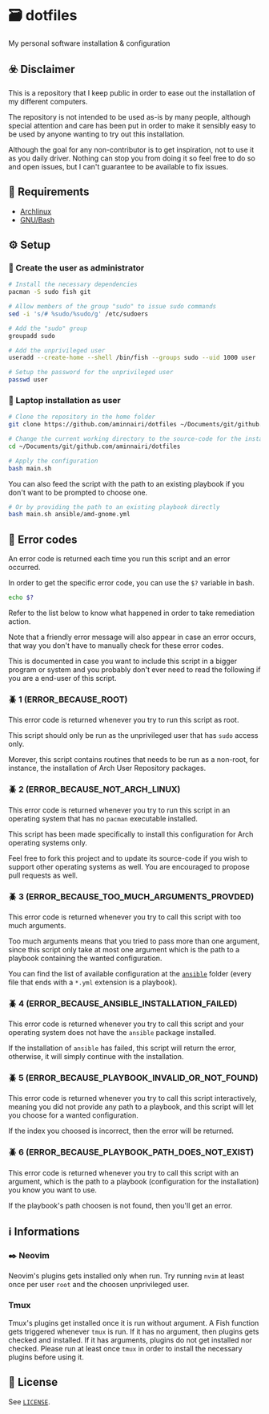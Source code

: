 # 🗃️ dotfiles

My personal software installation & configuration

## ☣️ Disclaimer

This is a repository that I keep public in order to ease out the installation of my different computers.

The repository is not intended to be used as-is by many people, although special attention and care has been put in order to make it sensibly easy to be used by anyone wanting to try out this installation.

Although the goal for any non-contributor is to get inspiration, not to use it as you daily driver. Nothing can stop you from doing it so feel free to do so and open issues, but I can't guarantee to be available to fix issues.

## 📖 Requirements

- [Archlinux](https://archlinux.org/)
- [GNU/Bash](https://www.gnu.org/software/bash/)

## ⚙️ Setup

### 👮 Create the user as administrator

```bash
# Install the necessary dependencies
pacman -S sudo fish git

# Allow members of the group "sudo" to issue sudo commands
sed -i 's/# %sudo/%sudo/g' /etc/sudoers

# Add the "sudo" group
groupadd sudo

# Add the unprivileged user
useradd --create-home --shell /bin/fish --groups sudo --uid 1000 user

# Setup the password for the unprivileged user
passwd user
```

### 🧔 Laptop installation as user

```bash
# Clone the repository in the home folder
git clone https://github.com/aminnairi/dotfiles ~/Documents/git/github.com/aminnairi/dotfiles

# Change the current working directory to the source-code for the installation script
cd ~/Documents/git/github.com/aminnairi/dotfiles

# Apply the configuration
bash main.sh
```

You can also feed the script with the path to an existing playbook if you don't want to be prompted to choose one.

```bash
# Or by providing the path to an existing playbook directly
bash main.sh ansible/amd-gnome.yml
```

## 🐛 Error codes

An error code is returned each time you run this script and an error occurred.

In order to get the specific error code, you can use the `$?` variable in bash.

```bash
echo $?
```

Refer to the list below to know what happened in order to take remediation action.

Note that a friendly error message will also appear in case an error occurs, that way you don't have to manually check for these error codes.

This is documented in case you want to include this script in a bigger program or system and you probably don't ever need to read the following if you are a end-user of this script.

### 🪲 1 (ERROR_BECAUSE_ROOT)

This error code is returned whenever you try to run this script as root.

This script should only be run as the unprivileged user that has `sudo` access only.

Morever, this script contains routines that needs to be run as a non-root, for instance, the installation of Arch User Repository packages.

### 🪲 2 (ERROR_BECAUSE_NOT_ARCH_LINUX)

This error code is returned whenever you try to run this script in an operating system that has no `pacman` executable installed.

This script has been made specifically to install this configuration for Arch operating systems only.

Feel free to fork this project and to update its source-code if you wish to support other operating systems as well. You are encouraged to propose pull requests as well.

### 🪲 3 (ERROR_BECAUSE_TOO_MUCH_ARGUMENTS_PROVDED)

This error code is returned whenever you try to call this script with too much arguments.

Too much arguments means that you tried to pass more than one argument, since this script only take at most one argument which is the path to a playbook containing the wanted configuration.

You can find the list of available configuration at the [`ansible`](./ansible) folder (every file that ends with a `*.yml` extension is a playbook).

### 🪲 4 (ERROR_BECAUSE_ANSIBLE_INSTALLATION_FAILED)

This error code is returned whenever you try to call this script and your operating system does not have the `ansible` package installed.

If the installation of `ansible` has failed, this script will return the error, otherwise, it will simply continue with the installation.

### 🪲 5 (ERROR_BECAUSE_PLAYBOOK_INVALID_OR_NOT_FOUND)

This error code is returned whenever you try to call this script interactively, meaning you did not provide any path to a playbook, and this script will let you choose for a wanted configuration.

If the index you choosed is incorrect, then the error will be returned.

### 🪲 6 (ERROR_BECAUSE_PLAYBOOK_PATH_DOES_NOT_EXIST)

This error code is returned whenever you try to call this script with an argument, which is the path to a playbook (configuration for the installation) you know you want to use.

If the playbook's path choosen is not found, then you'll get an error.

## ℹ️ Informations

### ✒️ Neovim

Neovim's plugins gets installed only when run. Try running `nvim` at least once per user `root` and the choosen unprivileged user.

### Tmux

Tmux's plugins get installed once it is run without argument. A Fish function gets triggered whenever `tmux` is run. If it has no argument, then plugins gets checked and installed. If it has arguments, plugins do not get installed nor checked. Please run at least once `tmux` in order to install the necessary plugins before using it.

## 📃 License

See [`LICENSE`](./LICENSE).
